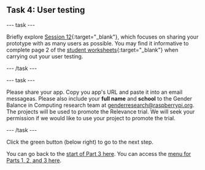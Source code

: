 ## Task 4: User testing

--- task ---

Briefly explore [Session 12](http://nncce.io/wD4mPl){:target="_blank"}, which focuses on sharing your prototype with as many users as possible. You may find it informative to complete page 2 of the [student worksheets](https://ncce.io/wjuSbq){:target="_blank"} when carrying out your user testing.

--- /task ---

--- task ---

Please share your app. Copy you app's URL and paste it into an email messageas. Please also include your **full name** and **school** to the Gender Balance in Computing research team at [genderresearch@raspberrypi.org](mailto:genderresearch@raspberrypi.org). The projects will be used to promote the Relevance trial. We will seek your permission if we would like to use your project to promote the trial.

--- /task ---

Click the green button (below right) to go to the next step.

You can go back to the [start of Part 3 here](https://projects.raspberrypi.org/en/projects/Year8-RelevanceTraining-Part3-GBICi4). 
You can access the [menu for Parts 1, 2, and 3 here](https://projects.raspberrypi.org/en/pathways/year8-relevancetraining-gbici4).
